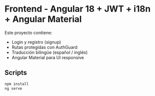 # Frontend - Angular 18 + JWT + i18n + Angular Material

Este proyecto contiene:

- Login y registro (signup)
- Rutas protegidas con AuthGuard
- Traducción bilingüe (español / inglés)
- Angular Material para UI responsive

## Scripts

```bash
npm install
ng serve
```